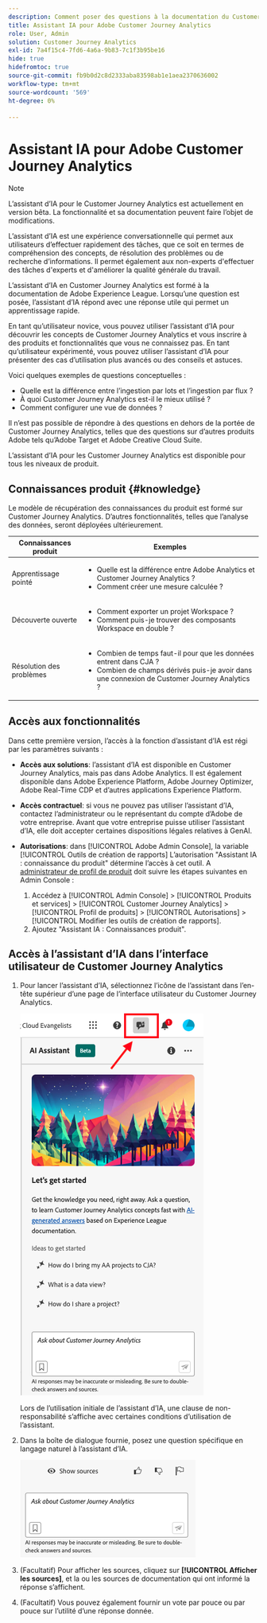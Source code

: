 ```yaml
---
description: Comment poser des questions à la documentation du Customer Journey Analytics
title: Assistant IA pour Adobe Customer Journey Analytics
role: User, Admin
solution: Customer Journey Analytics
exl-id: 7a4f15c4-7fd6-4a6a-9b83-7c1f3b95be16
hide: true
hidefromtoc: true
source-git-commit: fb9b0d2c8d2333aba83598ab1e1aea2370636002
workflow-type: tm+mt
source-wordcount: '569'
ht-degree: 0%

---
```



# Assistant IA pour Adobe Customer Journey Analytics

>[!NOTE]
>
>L’assistant d’IA pour le Customer Journey Analytics est actuellement en version bêta. La fonctionnalité et sa documentation peuvent faire l’objet de modifications.

L’assistant d’IA est une expérience conversationnelle qui permet aux utilisateurs d’effectuer rapidement des tâches, que ce soit en termes de compréhension des concepts, de résolution des problèmes ou de recherche d’informations. Il permet également aux non-experts d&#39;effectuer des tâches d&#39;experts et d&#39;améliorer la qualité générale du travail.

L’assistant d’IA en Customer Journey Analytics est formé à la documentation de Adobe Experience League. Lorsqu’une question est posée, l’assistant d’IA répond avec une réponse utile qui permet un apprentissage rapide.

En tant qu’utilisateur novice, vous pouvez utiliser l’assistant d’IA pour découvrir les concepts de Customer Journey Analytics et vous inscrire à des produits et fonctionnalités que vous ne connaissez pas. En tant qu’utilisateur expérimenté, vous pouvez utiliser l’assistant d’IA pour présenter des cas d’utilisation plus avancés ou des conseils et astuces.

Voici quelques exemples de questions conceptuelles :

* Quelle est la différence entre l’ingestion par lots et l’ingestion par flux ?
* À quoi Customer Journey Analytics est-il le mieux utilisé ?
* Comment configurer une vue de données ?

Il n’est pas possible de répondre à des questions en dehors de la portée de Customer Journey Analytics, telles que des questions sur d’autres produits Adobe tels qu’Adobe Target et Adobe Creative Cloud Suite.

L’assistant d’IA pour les Customer Journey Analytics est disponible pour tous les niveaux de produit.

## Connaissances produit {#knowledge}

Le modèle de récupération des connaissances du produit est formé sur Customer Journey Analytics. D’autres fonctionnalités, telles que l’analyse des données, seront déployées ultérieurement.

| Connaissances produit | Exemples |
| --- | --- |
| Apprentissage pointé | <ul><li>Quelle est la différence entre Adobe Analytics et Customer Journey Analytics ?</li><li>Comment créer une mesure calculée ?</li></ul> |
| Découverte ouverte | <ul><li>Comment exporter un projet Workspace ?</li><li>Comment puis-je trouver des composants Workspace en double ?</li></ul> |
| Résolution des problèmes | <ul><li>Combien de temps faut-il pour que les données entrent dans CJA ?</li><li>Combien de champs dérivés puis-je avoir dans une connexion de Customer Journey Analytics ?</li></ul> |

## Accès aux fonctionnalités

Dans cette première version, l’accès à la fonction d’assistant d’IA est régi par les paramètres suivants :

* **Accès aux solutions**: l’assistant d’IA est disponible en Customer Journey Analytics, mais pas dans Adobe Analytics. Il est également disponible dans Adobe Experience Platform, Adobe Journey Optimizer, Adobe Real-Time CDP et d’autres applications Experience Platform.

* **Accès contractuel**: si vous ne pouvez pas utiliser l’assistant d’IA, contactez l’administrateur ou le représentant du compte d’Adobe de votre entreprise. Avant que votre entreprise puisse utiliser l’assistant d’IA, elle doit accepter certaines dispositions légales relatives à GenAI.

* **Autorisations**: dans [!UICONTROL Adobe Admin Console], la variable [!UICONTROL Outils de création de rapports] L’autorisation &quot;Assistant IA : connaissance du produit&quot; détermine l’accès à cet outil.
A [administrateur de profil de produit](https://helpx.adobe.com/fr/enterprise/using/manage-product-profiles.html) doit suivre les étapes suivantes en Admin Console :
   1. Accédez à [!UICONTROL Admin Console] > [!UICONTROL Produits et services] > [!UICONTROL Customer Journey Analytics] > [!UICONTROL Profil de produits] > [!UICONTROL Autorisations] > [!UICONTROL Modifier les outils de création de rapports].
   1. Ajoutez &quot;Assistant IA : Connaissances produit&quot;.

## Accès à l’assistant d’IA dans l’interface utilisateur de Customer Journey Analytics

1. Pour lancer l’assistant d’IA, sélectionnez l’icône de l’assistant dans l’en-tête supérieur d’une page de l’interface utilisateur du Customer Journey Analytics.

   ![Icône Assistant IA](assets/ai-asst1.png)

   Lors de l’utilisation initiale de l’assistant d’IA, une clause de non-responsabilité s’affiche avec certaines conditions d’utilisation de l’assistant.

1. Dans la boîte de dialogue fournie, posez une question spécifique en langage naturel à l’assistant d’IA.

   ![Zone de question](assets/ai-asst2.png)

1. (Facultatif) Pour afficher les sources, cliquez sur **[!UICONTROL Afficher les sources]**, et la ou les sources de documentation qui ont informé la réponse s’affichent.

1. (Facultatif) Vous pouvez également fournir un vote par pouce ou par pouce sur l’utilité d’une réponse donnée.
